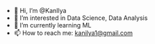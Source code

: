 - 👋 Hi, I’m @KanIlya
- 👀 I’m interested in Data Science, Data Analysis
- 🌱 I’m currently learning ML
- 📫 How to reach me: kanilya1@gmail.com
